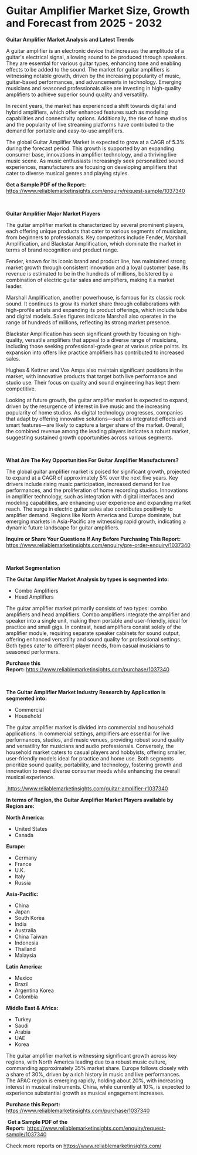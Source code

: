 <p><h1>Guitar Amplifier Market Size, Growth and Forecast from 2025 - 2032</h1></p><p><strong>Guitar Amplifier Market Analysis and Latest Trends</strong></p>
<p><p>A guitar amplifier is an electronic device that increases the amplitude of a guitar's electrical signal, allowing sound to be produced through speakers. They are essential for various guitar types, enhancing tone and enabling effects to be added to the sound. The market for guitar amplifiers is witnessing notable growth, driven by the increasing popularity of music, guitar-based performances, and advancements in technology. Emerging musicians and seasoned professionals alike are investing in high-quality amplifiers to achieve superior sound quality and versatility.</p><p>In recent years, the market has experienced a shift towards digital and hybrid amplifiers, which offer enhanced features such as modeling capabilities and connectivity options. Additionally, the rise of home studios and the popularity of live streaming platforms have contributed to the demand for portable and easy-to-use amplifiers. </p><p>The global Guitar Amplifier Market is expected to grow at a CAGR of 5.3% during the forecast period. This growth is supported by an expanding consumer base, innovations in amplifier technology, and a thriving live music scene. As music enthusiasts increasingly seek personalized sound experiences, manufacturers are focusing on developing amplifiers that cater to diverse musical genres and playing styles.</p></p>
<p><strong>Get a Sample PDF of the Report:&nbsp;</strong> <a href="https://www.reliablemarketinsights.com/enquiry/request-sample/1037340?utm_campaign=3184&utm_medium=2&utm_source=Github&utm_content=ia&utm_term=06042025&utm_id=guitar-amplifier">https://www.reliablemarketinsights.com/enquiry/request-sample/1037340</a></p>
<p>&nbsp;</p>
<p><strong>Guitar Amplifier Major Market Players</strong></p>
<p><p>The guitar amplifier market is characterized by several prominent players, each offering unique products that cater to various segments of musicians, from beginners to professionals. Key competitors include Fender, Marshall Amplification, and Blackstar Amplification, which dominate the market in terms of brand recognition and product range.</p><p>Fender, known for its iconic brand and product line, has maintained strong market growth through consistent innovation and a loyal customer base. Its revenue is estimated to be in the hundreds of millions, bolstered by a combination of electric guitar sales and amplifiers, making it a market leader.</p><p>Marshall Amplification, another powerhouse, is famous for its classic rock sound. It continues to grow its market share through collaborations with high-profile artists and expanding its product offerings, which include tube and digital models. Sales figures indicate Marshall also operates in the range of hundreds of millions, reflecting its strong market presence.</p><p>Blackstar Amplification has seen significant growth by focusing on high-quality, versatile amplifiers that appeal to a diverse range of musicians, including those seeking professional-grade gear at various price points. Its expansion into offers like practice amplifiers has contributed to increased sales.</p><p>Hughes & Kettner and Vox Amps also maintain significant positions in the market, with innovative products that target both live performance and studio use. Their focus on quality and sound engineering has kept them competitive.</p><p>Looking at future growth, the guitar amplifier market is expected to expand, driven by the resurgence of interest in live music and the increasing popularity of home studios. As digital technology progresses, companies that adapt by offering innovative solutions—such as integrated effects and smart features—are likely to capture a larger share of the market. Overall, the combined revenue among the leading players indicates a robust market, suggesting sustained growth opportunities across various segments.</p></p>
<p>&nbsp;</p>
<p><strong>What Are The Key Opportunities For Guitar Amplifier Manufacturers?</strong></p>
<p><p>The global guitar amplifier market is poised for significant growth, projected to expand at a CAGR of approximately 5% over the next five years. Key drivers include rising music participation, increased demand for live performances, and the proliferation of home recording studios. Innovations in amplifier technology, such as integration with digital interfaces and modeling capabilities, are enhancing user experience and expanding market reach. The surge in electric guitar sales also contributes positively to amplifier demand. Regions like North America and Europe dominate, but emerging markets in Asia-Pacific are witnessing rapid growth, indicating a dynamic future landscape for guitar amplifiers.</p></p>
<p><strong>Inquire or Share Your Questions If Any Before Purchasing This Report:</strong> <a href="https://www.reliablemarketinsights.com/enquiry/pre-order-enquiry/1037340?utm_campaign=3184&utm_medium=2&utm_source=Github&utm_content=ia&utm_term=06042025&utm_id=guitar-amplifier">https://www.reliablemarketinsights.com/enquiry/pre-order-enquiry/1037340</a></p>
<p>&nbsp;</p>
<p><strong>Market Segmentation</strong></p>
<p><strong>The Guitar Amplifier Market Analysis by types is segmented into:</strong></p>
<p><ul><li>Combo Amplifiers</li><li>Head Amplifiers</li></ul></p>
<p><p>The guitar amplifier market primarily consists of two types: combo amplifiers and head amplifiers. Combo amplifiers integrate the amplifier and speaker into a single unit, making them portable and user-friendly, ideal for practice and small gigs. In contrast, head amplifiers consist solely of the amplifier module, requiring separate speaker cabinets for sound output, offering enhanced versatility and sound quality for professional settings. Both types cater to different player needs, from casual musicians to seasoned performers.</p></p>
<p><strong>Purchase this Report:&nbsp;</strong><a href="https://www.reliablemarketinsights.com/purchase/1037340?utm_campaign=3184&utm_medium=2&utm_source=Github&utm_content=ia&utm_term=06042025&utm_id=guitar-amplifier">https://www.reliablemarketinsights.com/purchase/1037340</a></p>
<p>&nbsp;</p>
<p><strong>The Guitar Amplifier Market Industry Research by Application is segmented into:</strong></p>
<p><ul><li>Commercial</li><li>Household</li></ul></p>
<p><p>The guitar amplifier market is divided into commercial and household applications. In commercial settings, amplifiers are essential for live performances, studios, and music venues, providing robust sound quality and versatility for musicians and audio professionals. Conversely, the household market caters to casual players and hobbyists, offering smaller, user-friendly models ideal for practice and home use. Both segments prioritize sound quality, portability, and technology, fostering growth and innovation to meet diverse consumer needs while enhancing the overall musical experience.</p></p>
<p><a href="https://www.reliablemarketinsights.com/guitar-amplifier-r1037340?utm_campaign=3184&utm_medium=2&utm_source=Github&utm_content=ia&utm_term=06042025&utm_id=guitar-amplifier">&nbsp;https://www.reliablemarketinsights.com/guitar-amplifier-r1037340</a></p>
<p><strong>In terms of Region, the Guitar Amplifier Market Players available by Region are:</strong></p>
<p>
    <p> <strong> North America: </strong>
        <ul>
            <li>United States</li>
            <li>Canada</li>
        </ul>
        </p> 
    <p> <strong> Europe: </strong>
        <ul>
            <li>Germany</li>
            <li>France</li>
            <li>U.K.</li>
            <li>Italy</li>
            <li>Russia</li>
        </ul>
        </p> 
    <p> <strong> Asia-Pacific: </strong>
        <ul>
            <li>China</li>
            <li>Japan</li>
            <li>South Korea</li>
            <li>India</li>
            <li>Australia</li>
            <li>China Taiwan</li>
            <li>Indonesia</li>
            <li>Thailand</li>
            <li>Malaysia</li>
        </ul>
        </p> 
    <p> <strong> Latin America: </strong>
        <ul>
            <li>Mexico</li>
            <li>Brazil</li>
            <li>Argentina Korea</li>
            <li>Colombia</li>
        </ul>
        </p> 
    <p> <strong> Middle East & Africa: </strong>
        <ul>
            <li>Turkey</li>
            <li>Saudi</li>
            <li>Arabia</li>
            <li>UAE</li>
            <li>Korea</li>
        </ul>
    </p>
    </p>
<p><p>The guitar amplifier market is witnessing significant growth across key regions, with North America leading due to a robust music culture, commanding approximately 35% market share. Europe follows closely with a share of 30%, driven by a rich history in music and live performances. The APAC region is emerging rapidly, holding about 20%, with increasing interest in musical instruments. China, while currently at 10%, is expected to experience substantial growth as musical engagement increases.</p></p>
<p><strong>Purchase this Report: </strong><a href="https://www.reliablemarketinsights.com/purchase/1037340?utm_campaign=3184&utm_medium=2&utm_source=Github&utm_content=ia&utm_term=06042025&utm_id=guitar-amplifier">https://www.reliablemarketinsights.com/purchase/1037340</a></p>
<p>&nbsp;<strong>Get a Sample PDF of the Report:&nbsp;&nbsp;</strong><a href="https://www.reliablemarketinsights.com/enquiry/request-sample/1037340?utm_campaign=3184&utm_medium=2&utm_source=Github&utm_content=ia&utm_term=06042025&utm_id=guitar-amplifier">https://www.reliablemarketinsights.com/enquiry/request-sample/1037340</a></p>
<p><strong></strong></p>
<p>Check more reports on <a href="https://www.reliablemarketinsights.com/?utm_campaign=3184&utm_medium=2&utm_source=Github&utm_content=ia&utm_term=06042025&utm_id=guitar-amplifier">https://www.reliablemarketinsights.com/</a></p>